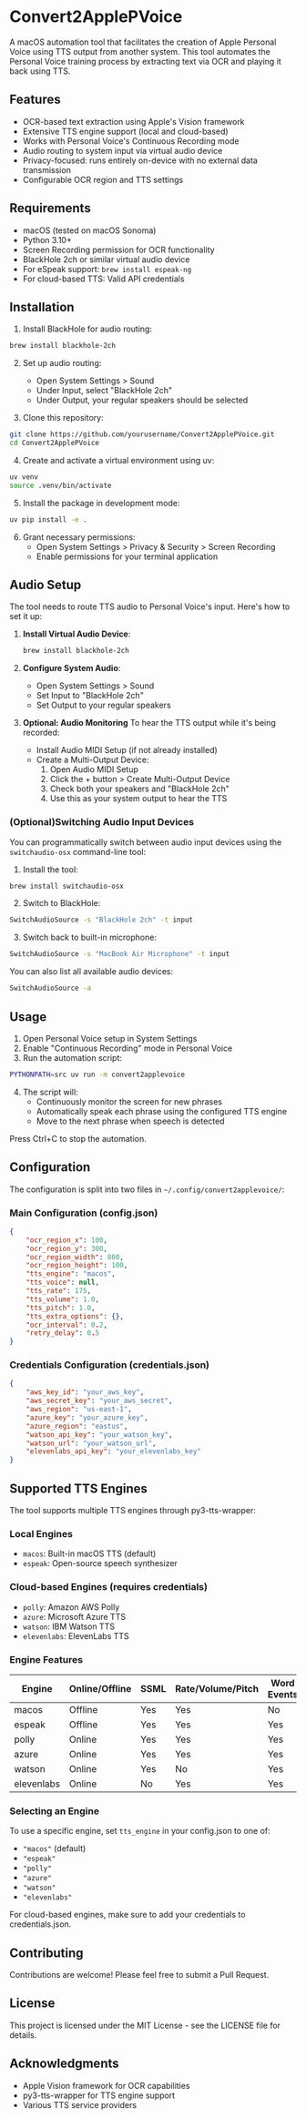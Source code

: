 # Convert2ApplePVoice

A macOS automation tool that facilitates the creation of Apple Personal Voice using TTS output from another system. This tool automates the Personal Voice training process by extracting text via OCR and playing it back using TTS.

## Features

- OCR-based text extraction using Apple's Vision framework
- Extensive TTS engine support (local and cloud-based)
- Works with Personal Voice's Continuous Recording mode
- Audio routing to system input via virtual audio device
- Privacy-focused: runs entirely on-device with no external data transmission
- Configurable OCR region and TTS settings

## Requirements

- macOS (tested on macOS Sonoma)
- Python 3.10+
- Screen Recording permission for OCR functionality
- BlackHole 2ch or similar virtual audio device
- For eSpeak support: `brew install espeak-ng`
- For cloud-based TTS: Valid API credentials

## Installation

1. Install BlackHole for audio routing:
```bash
brew install blackhole-2ch
```

2. Set up audio routing:
   - Open System Settings > Sound
   - Under Input, select "BlackHole 2ch"
   - Under Output, your regular speakers should be selected

3. Clone this repository:
```bash
git clone https://github.com/yourusername/Convert2ApplePVoice.git
cd Convert2ApplePVoice
```

4. Create and activate a virtual environment using uv:
```bash
uv venv
source .venv/bin/activate
```

5. Install the package in development mode:
```bash
uv pip install -e .
```

6. Grant necessary permissions:
   - Open System Settings > Privacy & Security > Screen Recording
   - Enable permissions for your terminal application

## Audio Setup

The tool needs to route TTS audio to Personal Voice's input. Here's how to set it up:

1. **Install Virtual Audio Device**:
   ```bash
   brew install blackhole-2ch
   ```

2. **Configure System Audio**:
   - Open System Settings > Sound
   - Set Input to "BlackHole 2ch"
   - Set Output to your regular speakers

3. **Optional: Audio Monitoring**
   To hear the TTS output while it's being recorded:
   - Install Audio MIDI Setup (if not already installed)
   - Create a Multi-Output Device:
     1. Open Audio MIDI Setup
     2. Click the + button > Create Multi-Output Device
     3. Check both your speakers and "BlackHole 2ch"
     4. Use this as your system output to hear the TTS

### (Optional)Switching Audio Input Devices

You can programmatically switch between audio input devices using the `switchaudio-osx` command-line tool:

1. Install the tool:
```bash
brew install switchaudio-osx
```

2. Switch to BlackHole:
```bash
SwitchAudioSource -s "BlackHole 2ch" -t input
```

3. Switch back to built-in microphone:
```bash
SwitchAudioSource -s "MacBook Air Microphone" -t input
```

You can also list all available audio devices:
```bash
SwitchAudioSource -a
```

## Usage

1. Open Personal Voice setup in System Settings
2. Enable "Continuous Recording" mode in Personal Voice
3. Run the automation script:
```bash
PYTHONPATH=src uv run -m convert2applevoice
```

4. The script will:
   - Continuously monitor the screen for new phrases
   - Automatically speak each phrase using the configured TTS engine
   - Move to the next phrase when speech is detected

Press Ctrl+C to stop the automation.

## Configuration

The configuration is split into two files in `~/.config/convert2applevoice/`:

### Main Configuration (config.json)

```json
{
    "ocr_region_x": 100,
    "ocr_region_y": 300,
    "ocr_region_width": 800,
    "ocr_region_height": 100,
    "tts_engine": "macos",
    "tts_voice": null,
    "tts_rate": 175,
    "tts_volume": 1.0,
    "tts_pitch": 1.0,
    "tts_extra_options": {},
    "ocr_interval": 0.2,
    "retry_delay": 0.5
}
```

### Credentials Configuration (credentials.json)

```json
{
    "aws_key_id": "your_aws_key",
    "aws_secret_key": "your_aws_secret",
    "aws_region": "us-east-1",
    "azure_key": "your_azure_key",
    "azure_region": "eastus",
    "watson_api_key": "your_watson_key",
    "watson_url": "your_watson_url",
    "elevenlabs_api_key": "your_elevenlabs_key"
}
```

## Supported TTS Engines

The tool supports multiple TTS engines through py3-tts-wrapper:

### Local Engines
- `macos`: Built-in macOS TTS (default)
- `espeak`: Open-source speech synthesizer

### Cloud-based Engines (requires credentials)
- `polly`: Amazon AWS Polly
- `azure`: Microsoft Azure TTS
- `watson`: IBM Watson TTS
- `elevenlabs`: ElevenLabs TTS

### Engine Features

| Engine | Online/Offline | SSML | Rate/Volume/Pitch | Word Events |
|--------|---------------|------|-------------------|-------------|
| macos | Offline | Yes | Yes | No |
| espeak | Offline | Yes | Yes | Yes |
| polly | Online | Yes | Yes | Yes |
| azure | Online | Yes | Yes | Yes |
| watson | Online | Yes | No | Yes |
| elevenlabs | Online | No | Yes | Yes |

### Selecting an Engine

To use a specific engine, set `tts_engine` in your config.json to one of:
- `"macos"` (default)
- `"espeak"`
- `"polly"`
- `"azure"`
- `"watson"`
- `"elevenlabs"`

For cloud-based engines, make sure to add your credentials to credentials.json.

## Contributing

Contributions are welcome! Please feel free to submit a Pull Request.

## License

This project is licensed under the MIT License - see the LICENSE file for details.

## Acknowledgments

- Apple Vision framework for OCR capabilities
- py3-tts-wrapper for TTS engine support
- Various TTS service providers
